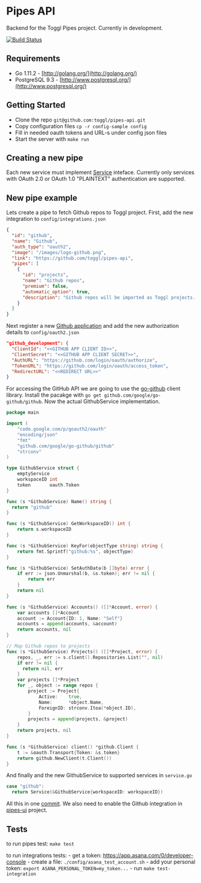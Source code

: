 # Pipes API

Backend for the Toggl Pipes project. Currently in development.

[![Build Status](https://travis-ci.org/toggl/pipes-api.svg?branch=master)](https://travis-ci.org/toggl/pipes-api)

## Requirements

* Go 1.11.2 - [http://golang.org/](http://golang.org/)
* PostgreSQL 9.3 - [http://www.postgresql.org/](http://www.postgresql.org/)

## Getting Started
* Clone the repo `git@github.com:toggl/pipes-api.git`
* Copy configuration files `cp -r config-sample config`
* Fill in needed oauth tokens and URL-s under config json files
* Start the server with `make run`

## Creating a new pipe
Each new service must implement [Service][2] inteface. Currently only services with OAuth 2.0 or OAuth 1.0 "PLAINTEXT" authentication are supported.

## New pipe example
Lets create a pipe to fetch Github repos to Toggl project. First, add the new integration to `config/integrations.json`
```json
{
  "id": "github",
  "name": "Github",
  "auth_type": "oauth2",
  "image": "/images/logo-github.png",
  "link": "https://github.com/toggl/pipes-api",
  "pipes": [
    {
      "id": "projects",
      "name": "Github repos",
      "premium": false,
      "automatic_option": true,
      "description": "Github repos will be imported as Toggl projects. Existing projects are matched by name."
    }
  ]
}
```

Next register a new [Github application](https://github.com/settings/applications) and add the new authorization details to `config/oauth2.json`

```json
"github_development": {
  "ClientId": "<<GITHUB APP CLIENT ID>>",
  "ClientSecret": "<<GITHUB APP CLIENT SECRET>>",
  "AuthURL": "https://github.com/login/oauth/authorize",
  "TokenURL": "https://github.com/login/oauth/access_token",
  "RedirectURL": "<<REDIRECT URL>>"
}
```

For accessing the GitHub API we are going to use the [go-github](https://github.com/google/go-github/) client library.
Install the pacakge with `go get github.com/google/go-github/github`. Now the actual GithubService implementation.

```go
package main

import (
	"code.google.com/p/goauth2/oauth"
	"encoding/json"
	"fmt"
	"github.com/google/go-github/github"
	"strconv"
)

type GithubService struct {
	emptyService
	workspaceID int
	token       oauth.Token
}

func (s *GithubService) Name() string {
  return "github"
}

func (s *GithubService) GetWorkspaceID() int {
	return s.workspaceID
}

func (s *GithubService) KeyFor(objectType string) string {
	return fmt.Sprintf("github:%s", objectType)
}

func (s *GithubService) SetAuthData(b []byte) error {
	if err := json.Unmarshal(b, &s.token); err != nil {
		return err
	}
	return nil
}

func (s *GithubService) Accounts() ([]*Account, error) {
	var accounts []*Account
	account := Account{ID: 1, Name: "Self"}
	accounts = append(accounts, &account)
	return accounts, nil
}

// Map Github repos to projects
func (s *GithubService) Projects() ([]*Project, error) {
	repos, _, err := s.client().Repositories.List("", nil)
	if err != nil {
	  return nil, err
	}
	var projects []*Project
	for _, object := range repos {
		project := Project{
			Active:    true,
			Name:      *object.Name,
			ForeignID: strconv.Itoa(*object.ID),
		}
		projects = append(projects, &project)
	}
	return projects, nil
}

func (s *GithubService) client() *github.Client {
	t := &oauth.Transport{Token: &s.token}
	return github.NewClient(t.Client())
}
```

And finally and the new GithubService to supported services in `service.go`

```go
case "github":
  return Service(&GithubService{workspaceID: workspaceID})
```

All this in one [commit](https://github.com/toggl/pipes-api/commit/9307171c4dcad429cfaa3c406adde7b5ff765340).
We also need to enable the Github integration in [pipes-ui](https://github.com/toggl/pipes-ui/commit/4039a2bc50294d4054d21918f0af627196ff1999) project.

[1]: https://github.com/toggl/pipes-ui
[2]: https://github.com/toggl/pipes-api/blob/master/service.go

## Tests
to run pipes test: `make test`

to run integrations tests:
	- get a token: https://app.asana.com/0/developer-console
	- create a file: `./config/asana_test_account.sh`
	- add your personal token: `export ASANA_PERSONAL_TOKEN=my_token...`
	- run `make test-integration`
